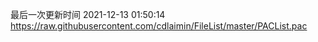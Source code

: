 最后一次更新时间 2021-12-13 01:50:14
https://raw.githubusercontent.com/cdlaimin/FileList/master/PACList.pac

